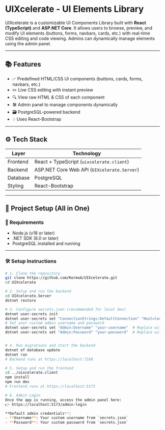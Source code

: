 # UIXcelerate - UI Elements Library

UIXcelerate is a customizable UI Components Library built with **React (TypeScript)** and **ASP.NET Core**. It allows users to browse, preview, and modify UI elements (buttons, forms, navbars, cards, etc.) with real-time CSS editing and code viewing. Admins can dynamically manage elements using the admin panel.

---

## 📚 Features

- ✅ Predefined HTML/CSS UI components (buttons, cards, forms, navbars, etc.)
- ✏️ Live CSS editing with instant preview
- 🔍 View raw HTML & CSS of each component
- 🛠️ Admin panel to manage components dynamically
- 🗃️ PostgreSQL-powered backend
- 💡 Uses React-Bootstrap

---

## ⚙️ Tech Stack

| Layer     | Technology                                  |
|-----------|---------------------------------------------|
| Frontend  | React + TypeScript (`uixcelerate.client`)   |
| Backend   | ASP.NET Core Web API (`UIXcelerate.Server`) |
| Database  | PostgreSQL                                  |
| Styling   | React-Bootstrap                             |

---

## 🚀 Project Setup (All in One)

### 🔧 Requirements
- Node.js (v18 or later)
- .NET SDK (8.0 or later)
- PostgreSQL installed and running

---

### 🛠️ Setup Instructions

```bash
# 1. Clone the repository
git clone https://github.com/KermoA/UIXcelerate.git
cd UIXcelerate

# 2. Setup and run the backend
cd UIXcelerate.Server
dotnet restore

# 3. Configure secrets.json (recommended for local dev)
dotnet user-secrets init
dotnet user-secrets set "ConnectionStrings:DefaultConnection" "Host=localhost;Port=5432;Database=uixcelerate;Username=yourUsername;Password=yourPassword"
# Set your custom admin username and password
dotnet user-secrets set "Admin:Username" "your-username"  # Replace with your desired admin username
dotnet user-secrets set "Admin:Password" "your-password"  # Replace with your desired admin password


# 4. Run migrations and start the backend
dotnet ef database update
dotnet run
# Backend runs at https://localhost:7168

# 5. Setup and run the frontend
cd ../uixcelerate.client
npm install
npm run dev
# Frontend runs at https://localhost:5173

# 6. Admin Login
Once the app is running, access the admin panel here:  
👉 https://localhost:5173/admin-login

**Default admin credentials**:  
- **Username**: Your custom username from `secrets.json`  
- **Password**: Your custom password from `secrets.json`
